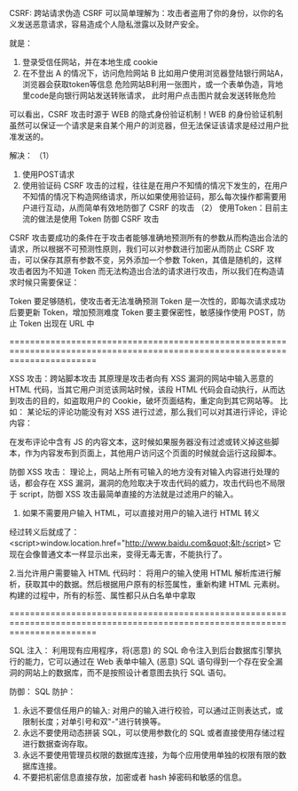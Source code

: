 CSRF: 跨站请求伪造
CSRF 可以简单理解为：攻击者盗用了你的身份，以你的名义发送恶意请求，容易造成个人隐私泄露以及财产安全。

就是：
1. 登录受信任网站，并在本地生成 cookie
2. 在不登出 A 的情况下，访问危险网站 B
比如用户使用浏览器登陆银行网站A，浏览器会获取token等信息
危险网站B利用一张图片，或一个表单伪造，背地里code是向银行网站发送转账请求，
此时用户点击图片就会发送转账危险

可以看出，CSRF 攻击时源于 WEB 的隐式身份验证机制！WEB 的身份验证机制虽然可以保证一个请求是来自某个用户的浏览器，但无法保证该请求是经过用户批准发送的。

解决：
（1）
1. 使用POST请求
2. 使用验证码
CSRF 攻击的过程，往往是在用户不知情的情况下发生的，在用户不知情的情况下构造网络请求，所以如果使用验证码，那么每次操作都需要用户进行互动，从而简单有效地防御了 CSRF 的攻击
（2）
使用Token：目前主流的做法是使用 Token 防御 CSRF 攻击

CSRF 攻击要成功的条件在于攻击者能够准确地预测所有的参数从而构造出合法的请求，所以根据不可预测性原则，我们可以对参数进行加密从而防止 CSRF 攻击，可以保存其原有参数不变，另外添加一个参数 Token，其值是随机的，这样攻击者因为不知道 Token 而无法构造出合法的请求进行攻击，所以我们在构造请求时候只需要保证：

Token 要足够随机，使攻击者无法准确预测
Token 是一次性的，即每次请求成功后要更新 Token，增加预测难度
Token 要主要保密性，敏感操作使用 POST，防止 Token 出现在 URL 中

=============================================================================================================================

XSS 攻击：跨站脚本攻击
其原理是攻击者向有 XSS 漏洞的网站中输入恶意的 HTML 代码，当其它用户浏览该网站时候，该段 HTML 代码会自动执行，从而达到攻击的目的，如盗取用户的 Cookie，破坏页面结构，重定向到其它网站等。
比如：
某论坛的评论功能没有对 XSS 进行过滤，那么我们可以对其进行评论，评论内容：
<script>
while(true) {
    alert('你关不掉我');
}
</script>
在发布评论中含有 JS 的内容文本，这时候如果服务器没有过滤或转义掉这些脚本，作为内容发布到页面上，其他用户访问这个页面的时候就会运行这段脚本。

防御 XSS 攻击：
理论上，网站上所有可输入的地方没有对输入内容进行处理的话，都会存在 XSS 漏洞，漏洞的危险取决于攻击代码的威力，攻击代码也不局限于 script，防御 XSS 攻击最简单直接的方法就是过滤用户的输入。

1. 如果不需要用户输入 HTML，可以直接对用户的输入进行 HTML 转义
<script>
window.location.href="http://www.xss.com";
</script>
经过转义后就成了：
&lt;script&gt;window.location.href=&quot;http://www.baidu.com&quot;&lt;/script&gt;
它现在会像普通文本一样显示出来，变得无毒无害，不能执行了。

2.当允许用户需要输入 HTML 代码时：
将用户的输入使用 HTML 解析库进行解析，获取其中的数据。然后根据用户原有的标签属性，重新构建 HTML 元素树。构建的过程中，所有的标签、属性都只从白名单中拿取


=============================================================================================================================


SQL 注入：
利用现有应用程序，将(恶意) 的 SQL 命令注入到后台数据库引擎执行的能力，它可以通过在 Web 表单中输入 (恶意) SQL 语句得到一个存在安全漏洞的网站上的数据库，而不是按照设计者意图去执行 SQL 语句。

防御：
SQL 防护：
1. 永远不要信任用户的输入: 对用户的输入进行校验，可以通过正则表达式，或限制长度；对单引号和双"-"进行转换等。
2. 永远不要使用动态拼装 SQL，可以使用参数化的 SQL 或者直接使用存储过程进行数据查询存取。
3. 永远不要使用管理员权限的数据库连接，为每个应用使用单独的权限有限的数据库连接。
4. 不要把机密信息直接存放，加密或者 hash 掉密码和敏感的信息。


